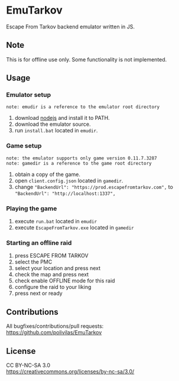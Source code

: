 # EmuTarkov
Escape From Tarkov backend emulator written in JS.

## Note
This is for offline use only. Some functionality is not implemented.

## Usage
### Emulator setup
```note: emudir is a reference to the emulator root directory```
1. download [nodejs]( https://nodejs.org/en/) and install it to PATH.
2. download the emulator source.
3. run ```install.bat``` located in ```emudir```.
### Game setup
```note: the emulator supports only game version 0.11.7.3287```<br/>
```note: gamedir is a reference to the game root directory```
1. obtain a copy of the game.
2. open ```client.config.json``` located in ```gamedir```.
3. change ```"BackendUrl": "https://prod.escapefromtarkov.com",``` to ```"BackendUrl": "http://localhost:1337",```
### Playing the game
1. execute ```run.bat``` located in ```emudir```
2. execute ```EscapeFromTarkov.exe``` located in ```gamedir```
### Starting an offline raid
1. press ESCAPE FROM TARKOV
2. select the PMC
3. select your location and press next
4. check the map and press next
5. check enable OFFLINE mode for this raid
6. configure the raid to your liking
7. press next or ready

## Contributions
All bugfixes/contributions/pull requests:<br/>
https://github.com/polivilas/EmuTarkov

## License
CC BY-NC-SA 3.0<br/>
https://creativecommons.org/licenses/by-nc-sa/3.0/
